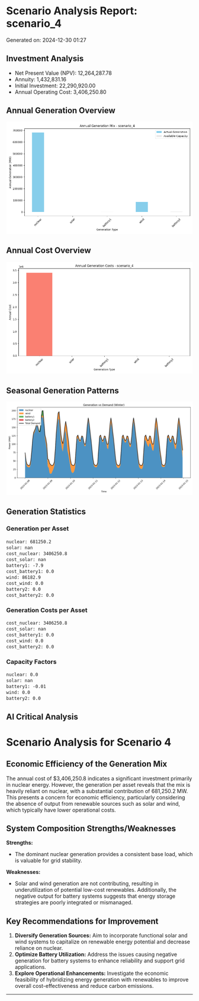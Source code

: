 # Scenario Analysis Report: scenario_4
Generated on: 2024-12-30 01:27

## Investment Analysis
- Net Present Value (NPV): 12,264,287.78
- Annuity: 1,432,831.16
- Initial Investment: 22,290,920.00
- Annual Operating Cost: 3,406,250.80

## Annual Generation Overview
![Annual Generation Mix](annual_generation_mix.png)

## Annual Cost Overview
![Annual Cost Mix](annual_cost_mix.png)

## Seasonal Generation Patterns
![Winter Generation vs Demand](gen_vs_demand_winter.png)

## Generation Statistics

### Generation per Asset
```
nuclear: 681250.2
solar: nan
cost_nuclear: 3406250.8
cost_solar: nan
battery1: -7.9
cost_battery1: 0.0
wind: 86182.9
cost_wind: 0.0
battery2: 0.0
cost_battery2: 0.0
```

### Generation Costs per Asset
```
cost_nuclear: 3406250.8
cost_solar: nan
cost_battery1: 0.0
cost_wind: 0.0
cost_battery2: 0.0
```

### Capacity Factors
```
nuclear: 0.0
solar: nan
battery1: -0.01
wind: 0.0
battery2: 0.0
```

## AI Critical Analysis
# Scenario Analysis for Scenario 4

## Economic Efficiency of the Generation Mix
The annual cost of $3,406,250.8 indicates a significant investment primarily in nuclear energy. However, the generation per asset reveals that the mix is heavily reliant on nuclear, with a substantial contribution of 681,250.2 MW. This presents a concern for economic efficiency, particularly considering the absence of output from renewable sources such as solar and wind, which typically have lower operational costs.

## System Composition Strengths/Weaknesses
**Strengths:**
- The dominant nuclear generation provides a consistent base load, which is valuable for grid stability.

**Weaknesses:**
- Solar and wind generation are not contributing, resulting in underutilization of potential low-cost renewables. Additionally, the negative output for battery systems suggests that energy storage strategies are poorly integrated or mismanaged.

## Key Recommendations for Improvement
1. **Diversify Generation Sources:** Aim to incorporate functional solar and wind systems to capitalize on renewable energy potential and decrease reliance on nuclear.
2. **Optimize Battery Utilization:** Address the issues causing negative generation for battery systems to enhance reliability and support grid applications.
3. **Explore Operational Enhancements:** Investigate the economic feasibility of hybridizing energy generation with renewables to improve overall cost-effectiveness and reduce carbon emissions.

---
